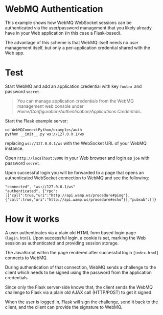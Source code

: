 # WebMQ Authentication

This example shows how WebMQ WebSocket sessions can be authenticated via the user/password management that you likely already have in your Web application (in this case a Flask-based).

The advantage of this scheme is that WebMQ itself needs no *user* management itself, but only a per-application credential shared with the Web app.


# Test

Start WebMQ and add an application credential with key `foobar` and password `secret`.

> You can manage application credentials from the WebMQ management web console under *Home/Configuration/Authentication/Applications Credentials*.
> 

Start the Flask example server:

    cd WebMQConnectPython/examples/auth
    python __init__.py ws://127.0.0.1/ws

replacing `ws://127.0.0.1/ws` with the WebSocket URL of your WebMQ instance.

Open `http://localhost:8000` in your Web browser and login as `joe` with password `secret`.

Upon successful login you will be forwarded to a page that opens an authenticated WebSocket connection to WebMQ and see the following:

    "connected", "ws://127.0.0.1/ws"
    "authenticated", {"rpc":[{"call":true,"uri":"http://api.wamp.ws/procedure#ping"},{"call":true,"uri":"http://api.wamp.ws/procedure#echo"}],"pubsub":[]}
    

# How it works

A user authenticates via a plain old HTML form based login page (`login.html`). Upon successful login, a cookie is set, marking the Web session as authenticated and providing session storage.

The JavaScript within the page rendered after successful login (`index.html`) connects to WebMQ. 

During authentication of that connection, WebMQ sends a challenge to the client which needs to be signed using the password from the application credentials.

Since only the Flask server-side knows that, the client sends the WebMQ challenge to Flask via a plain old AJAX call (HTTP/POST) to get it signed.

When the user is logged in, Flask will sign the challenge, send it back to the client, and the client can provide the signature to WebMQ.
